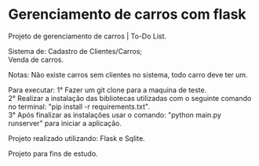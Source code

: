 # Gerenciamento de carros com flask

Projeto de gerenciamento de carros | To-Do List.

Sistema de:
  Cadastro de Clientes/Carros; <br>
  Venda de carros.<br>
  
  Notas: Não existe carros sem clientes no sistema, todo carro deve ter um. 

Para executar: 
    1° Fazer um git clone para a maquina de teste.<br>
    2° Realizar a instalação das bibliotecas utilizadas com o seguinte comando no terminal: "pip install -r requirements.txt".<br>
    3° Após finalizar as instalações usar o comando: "python main.py runserver" para iniciar a aplicação.<br>
    
Projeto realizado utilizando: Flask e Sqlite.
    
Projeto para fins de estudo.
